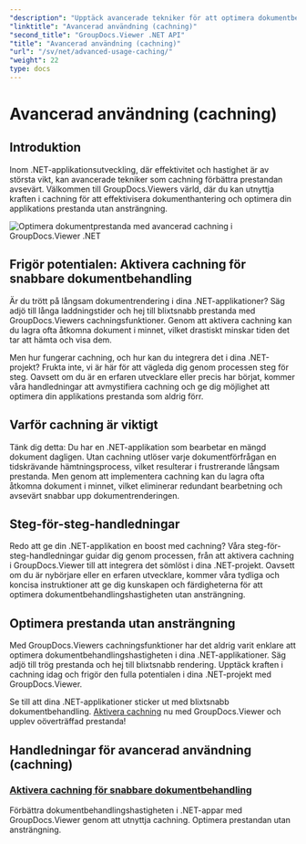 ```yaml
---
"description": "Upptäck avancerade tekniker för att optimera dokumentbehandlingshastigheten i .NET-applikationer med GroupDocs.Viewer. Lär dig hur du aktiverar cachning för snabbare prestanda nu!"
"linktitle": "Avancerad användning (cachning)"
"second_title": "GroupDocs.Viewer .NET API"
"title": "Avancerad användning (cachning)"
"url": "/sv/net/advanced-usage-caching/"
"weight": 22
type: docs
---
```

# Avancerad användning (cachning)


## Introduktion

Inom .NET-applikationsutveckling, där effektivitet och hastighet är av största vikt, kan avancerade tekniker som cachning förbättra prestandan avsevärt. Välkommen till GroupDocs.Viewers värld, där du kan utnyttja kraften i cachning för att effektivisera dokumenthantering och optimera din applikations prestanda utan ansträngning.

![Optimera dokumentprestanda med avancerad cachning i GroupDocs.Viewer .NET](/viewer/advanced-usage/image.png)
## Frigör potentialen: Aktivera cachning för snabbare dokumentbehandling

Är du trött på långsam dokumentrendering i dina .NET-applikationer? Säg adjö till långa laddningstider och hej till blixtsnabb prestanda med GroupDocs.Viewers cachningsfunktioner. Genom att aktivera cachning kan du lagra ofta åtkomna dokument i minnet, vilket drastiskt minskar tiden det tar att hämta och visa dem.

Men hur fungerar cachning, och hur kan du integrera det i dina .NET-projekt? Frukta inte, vi är här för att vägleda dig genom processen steg för steg. Oavsett om du är en erfaren utvecklare eller precis har börjat, kommer våra handledningar att avmystifiera cachning och ge dig möjlighet att optimera din applikations prestanda som aldrig förr.

## Varför cachning är viktigt

Tänk dig detta: Du har en .NET-applikation som bearbetar en mängd dokument dagligen. Utan cachning utlöser varje dokumentförfrågan en tidskrävande hämtningsprocess, vilket resulterar i frustrerande långsam prestanda. Men genom att implementera cachning kan du lagra ofta åtkomna dokument i minnet, vilket eliminerar redundant bearbetning och avsevärt snabbar upp dokumentrenderingen.

## Steg-för-steg-handledningar

Redo att ge din .NET-applikation en boost med cachning? Våra steg-för-steg-handledningar guidar dig genom processen, från att aktivera cachning i GroupDocs.Viewer till att integrera det sömlöst i dina .NET-projekt. Oavsett om du är nybörjare eller en erfaren utvecklare, kommer våra tydliga och koncisa instruktioner att ge dig kunskapen och färdigheterna för att optimera dokumentbehandlingshastigheten utan ansträngning.

## Optimera prestanda utan ansträngning

Med GroupDocs.Viewers cachningsfunktioner har det aldrig varit enklare att optimera dokumentbehandlingshastigheten i dina .NET-applikationer. Säg adjö till trög prestanda och hej till blixtsnabb rendering. Upptäck kraften i cachning idag och frigör den fulla potentialen i dina .NET-projekt med GroupDocs.Viewer.

Se till att dina .NET-applikationer sticker ut med blixtsnabb dokumentbehandling. [Aktivera cachning](./enable-caching/) nu med GroupDocs.Viewer och upplev oöverträffad prestanda!

## Handledningar för avancerad användning (cachning)
### [Aktivera cachning för snabbare dokumentbehandling](./enable-caching/)
Förbättra dokumentbehandlingshastigheten i .NET-appar med GroupDocs.Viewer genom att utnyttja cachning. Optimera prestandan utan ansträngning.